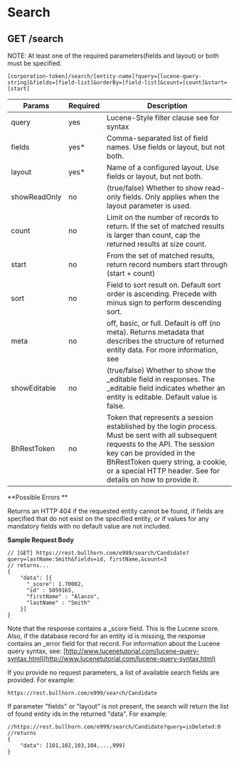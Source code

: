# Search

## <span class="tag">GET</span> /search

NOTE: At least one of the required parameters(fields and layout) or both must be specified.

```
[corporation-token]/search/[entity-name]?query=[lucene-query-string]&fields=[field-list]&orderBy=[field-list]&count=[count]&start=[start]
```

Params | Required | Description
------ | -------- | -----
query | yes | Lucene-Style filter clause see for syntax
fields | yes* | Comma-separated list of field names. Use fields or layout, but not both.
layout | yes* | Name of a configured layout. Use fields or layout, but not both.
showReadOnly | no | (true/false) Whether to show read-only fields. Only applies when the layout parameter is used.
count | no | Limit on the number of records to return. If the set of matched results is larger than count, cap the returned results at size count.
start | no | From the set of matched results, return record numbers start through (start + count)
sort | no | Field to sort result on. Default sort order is ascending. Precede with minus sign to perform descending sort. 
meta | no | off, basic, or full. Default is off (no meta). Returns metadata that describes the structure of returned entity data. For more information, see
showEditable | no | (true/false) Whether to show the _editable field in responses. The _editable field indicates whether an entity is editable. Default value is false.
BhRestToken | no | Token that represents a session established by the login process. Must be sent with all subsequent requests to the API. The session key can be provided in the BhRestToken query string, a cookie, or a special HTTP header. See for details on how to provide it.

**Possible Errors **

Returns an HTTP 404 if the requested entity cannot be found, if fields are specified that do not exist on the specified entity, or if values for any mandatory fields with no default value are not included.

**Sample Request Body**
```
// [GET] https://rest.bullhorn.com/e999/search/Candidate?query=lastName:Smith&fields=id, firstName,&count=3
// returns...
{
    "data": [{
      "_score": 1.70002,
      "id" : 5059165,
      "firstName" : "Alanzo",
      "lastName" : "Smith"
    }]
}
```

Note that the response contains a _score field. This is the Lucene score. Also, if the database record for an entity id is missing, the response contains an _error field for that record.
For information about the Lucene query syntax, see: [http://www.lucenetutorial.com/lucene-query-syntax.html](http://www.lucenetutorial.com/lucene-query-syntax.html)

If you provide no request parameters, a list of available search fields are provided. For example:
```
https://rest.bullhorn.com/e999/search/Candidate
```

If parameter "fields" or "layout" is not present, the search will return the list of found entity ids in the returned "data". For example:
```
//https://rest.bullhorn.com/e999/search/Candidate?query=isDeleted:0
//returns
{
    "data": [101,102,103,104,...,999]
}
```
